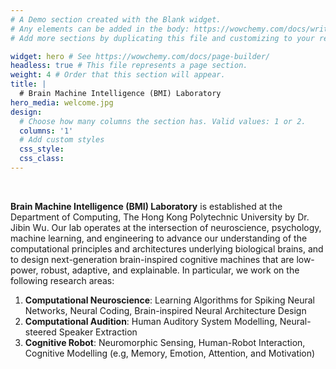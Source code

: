 ```yaml
---
# A Demo section created with the Blank widget.
# Any elements can be added in the body: https://wowchemy.com/docs/writing-markdown-latex/
# Add more sections by duplicating this file and customizing to your requirements.

widget: hero # See https://wowchemy.com/docs/page-builder/
headless: true # This file represents a page section.
weight: 4 # Order that this section will appear.
title: |
  # Brain Machine Intelligence (BMI) Laboratory 
hero_media: welcome.jpg
design:
  # Choose how many columns the section has. Valid values: 1 or 2.
  columns: '1'
  # Add custom styles
  css_style:
  css_class:
---
```


<br>

**Brain Machine Intelligence (BMI) Laboratory** is established at the Department of Computing, The Hong Kong Polytechnic University by Dr. Jibin Wu. Our lab operates at the intersection of neuroscience, psychology, machine learning, and engineering to advance our understanding of the computational principles and architectures underlying biological brains, and to design next-generation brain-inspired cognitive machines that are low-power, robust, adaptive, and explainable. In particular, we work on the following research areas:
1. **Computational Neuroscience**: Learning Algorithms for Spiking Neural Networks, Neural Coding, Brain-inspired Neural Architecture Design
2. **Computational Audition**: Human Auditory System Modelling, Neural-steered Speaker Extraction
3. **Cognitive Robot**: Neuromorphic Sensing, Human-Robot Interaction, Cognitive Modelling (e.g, Memory, Emotion, Attention, and Motivation)
